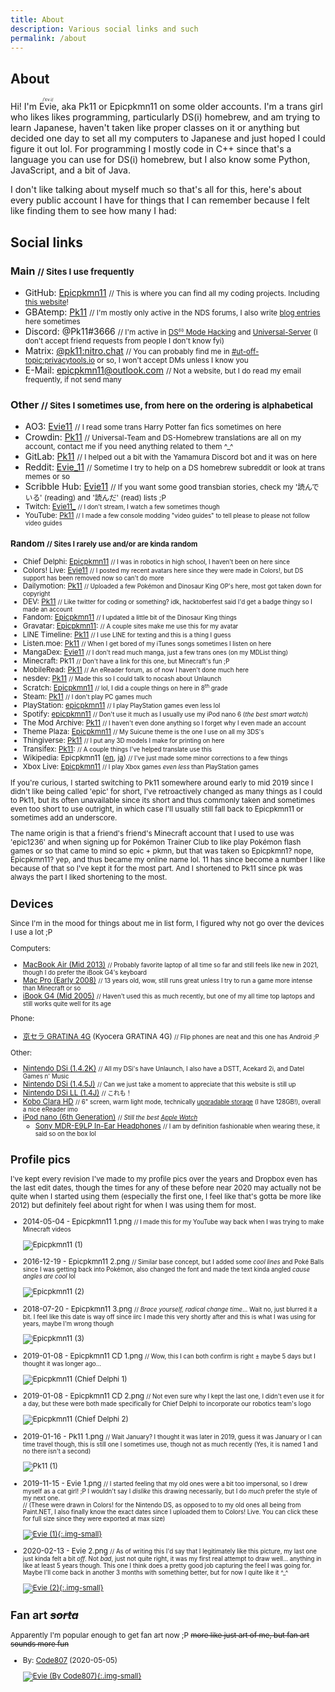 ```yaml
---
title: About
description: Various social links and such
permalink: /about
---
```


## About
Hi! I'm <ruby>Evie<rp> (</rp><rt>/ˈɛv.i/</rt><rp>) </rp></ruby>, aka Pk11 or Epicpkmn11 on some older accounts. I'm a trans girl who likes likes programming, particularly DS(i) homebrew, and am trying to learn Japanese, haven't taken like proper classes on it or anything but decided one day to set all my computers to Japanese and just hoped I could figure it out lol. For programming I mostly code in C++ since that's a language you can use for DS(i) homebrew, but I also know some Python, JavaScript, and a bit of Java.

I don't like talking about myself much so that's all for this, here's about every public account I have for things that I can remember because I felt like finding them to see how many I had:

## Social links
### Main <small>// Sites I use frequently</small>
- GitHub: [Epicpkmn11](https://github.com/Epicpkmn11) <small>// This is where you can find all my coding projects. Including [this website](https://github.com/Epicpkmn11/pk11.us)!</small>
- GBAtemp: [Pk11](https://gbatemp.net/members/pk11.494739/) <small>// I'm mostly only active in the NDS forums, I also write [blog entries](https://gbatemp.net/blog/pk11.494739/) here sometimes</small>
- Discord: @Pk11#3666 <small>// I'm active in [DS⁽ⁱ⁾ Mode Hacking](https://discord.gg/yD3spjv) and [Universal-Server](https://discord.gg/KDJCfGF) (I don't accept friend requests from people I don't know fyi)</small>
- Matrix: [@pk11:nitro.chat](https://matrix.to/@pk11:nitro.chat) <small>// You can probably find me in [#ut-off-topic:privacytools.io](https://matrix.to/#ut-off-topic:privacytools.io) or so, I won't accept DMs unless I know you</small>
- E-Mail: [epicpkmn11@outlook.com](mailto:epicpkmn11@outlook.com) <small>// Not a website, but I do read my email frequently, if not send many</small>

### Other <small>// Sites I sometimes use, from here on the ordering is alphabetical</small>
- AO3: [Evie11](https://archiveofourown.org/users/Evie11) <small>// I read some trans Harry Potter fan fics sometimes on here</small>
- Crowdin: [Pk11](https://crowdin.com/profile/Pk11) <small>// Universal-Team and DS-Homebrew translations are all on my account, contact me if you need anything related to them ^_^</small>
- GitLab: [Pk11](https://gitlab.com/Epicpkmn11) <small>// I helped out a bit with the Yamamura Discord bot and it was on here</small>
- Reddit: [Evie_11](https://www.reddit.com/user/Evie_11/) <small>// Sometime I try to help on a DS homebrew subreddit or look at trans memes or so</small>
- Scribble Hub: [Evie11](https://www.scribblehub.com/profile/15062/evie11/) <small>// If you want some good transbian stories, check my '読んでいる' (reading) and '読んだ' (read) lists ;P
- Twitch: [Evie11\_](https://www.twitch.tv/Evie11_) <small>// I don't stream, I watch a few sometimes though</small>
- YouTube: [Pk11](https://www.youtube.com/channel/UCENcUX15ZTBn4Nlrm3fXsVQ) <small>// I made a few console modding "video guides" to tell please to please not follow video guides</small>

### Random <small>// Sites I rarely use and/or are kinda random</small>
- Chief Delphi: [Epicpkmn11](https://www.chiefdelphi.com/u/epicpkmn11) <small>// I was in robotics in high school, I haven't been on here since</small>
- Colors! Live: [Evie11](https://www.colorslive.com/artist/Evie11) <small>// I posted my recent avatars here since they were made in Colors!, but DS support has been removed now so can't do more</small>
- Dailymotion: [Pk11](https://www.dailymotion.com/Epicpkmn11music) <small>// Uploaded a few Pokémon and Dinosaur King OP's here, most got taken down for copyright</small>
- DEV: [Pk11](https://dev.to/pk11) <small>// Like twitter for coding or something? idk, hacktoberfest said I'd get a badge thingy so I made an account</small>
- Fandom: [Epicpkmn11](https://dinosaurking.fandom.com/wiki/Message_Wall:Epicpkmn11) <small>// I updated a little bit of the Dinosaur King things</small>
- Gravatar: [Epicpkmn11](https://ja.gravatar.com/epicpkmn11): <small>// A couple sites make me use this for my avatar</small>
- LINE Timeline: [Pk11](https://timeline.line.me/user/_dVRz1-TMEIXMntRk6XV-g26IDbRae0bLZ3jpsqM) <small>// I use LINE for texting and this is a thing I guess</small>
- Listen.moe: [Pk11](https://listen.moe/u/pk11) <small>// When I get bored of my iTunes songs sometimes I listen on here</small>
- MangaDex: [Evie11](https://mangadex.org/user/471397/evie11) <small>// I don't read much manga, just a few trans ones (on my MDList thing)</small>
- Minecraft: Pk11 <small>// Don't have a link for this one, but Minecraft's fun ;P</small>
- MobileRead: [Pk11](https://www.mobileread.com/forums/member.php?u=314538) <small>// An eReader forum, as of now I haven't done much here</small>
- nesdev: [Pk11](http://forums.nesdev.com/memberlist.php?mode=viewprofile&u=17669) <small>// Made this so I could talk to nocash about Unlaunch</small>
- Scratch: [Epicpkmn11](https://scratch.mit.edu/users/Epicpkmn11/) <small>// lol, I did a couple things on here in 8<sup>th</sup> grade</small>
- Steam: [Pk11](https://steamcommunity.com/id/epicpkmn11/) <small>// I don't play PC games much</small>
- PlayStation: [epicpkmn11](https://my.playstation.com/profile/epicpkmn11) <small>// I play PlayStation games even less lol</small>
- Spotify: [epicpkmn11](https://open.spotify.com/user/epicpkmn11) <small>// Don't use it much as I usually use my iPod nano 6 (*the best smart watch*)</small>
- The Mod Archive: [Pk11](https://modarchive.org/member.php?92565) <small>// I haven't even done anything so I forget why I even made an account</small>
- Theme Plaza: [Epicpkmn11](https://themeplaza.eu/profile/Epicpkmn11) <small>// My Suicune theme is the one I use on all my 3DS's</small>
- Thingiverse: [Pk11](https://www.thingiverse.com/Pk11) <small>// I put any 3D models I make for printing on here</small>
- Transifex: [Pk11](https://www.transifex.com/user/profile/Pk11/): <small>// A couple things I've helped translate use this</small>
- Wikipedia: Epicpkmn11 ([en](https://en.wikipedia.org/wiki/User:Epicpkmn11), [ja](https://ja.wikipedia.org/wiki/User:Epicpkmn11)) <small>// I've just made some minor corrections to a few things</small>
- Xbox Live: [Epicpkmn11](https://account.xbox.com/ja-jp/profile?gamertag=Epicpkmn11) <small>// I play Xbox games *even less* than PlayStation games</small>

If you're curious, I started switching to Pk11 somewhere around early to mid 2019 since I didn't like being called 'epic' for short, I've retroactively changed as many things as I could to Pk11, but its often unavailable since its short and thus commonly taken and sometimes even too short to use outright, in which case I'll usually still fall back to Epicpkmn11 or sometimes add an underscore.

The name origin is that a friend's friend's Minecraft account that I used to use was 'epic1236' and when signing up for Pokémon Trainer Club to like play Pokémon flash games or so that came to mind so epic + pkmn, but that was taken so Epicpkmn1? nope, Epicpkmn11? yep, and thus became my online name lol. 11 has since become a number I like because of that so I've kept it for the most part. And I shortened to Pk11 since pk was always the part I liked shortening to the most.

## Devices
Since I'm in the mood for things about me in list form, I figured why not go over the devices I use a lot ;P

Computers:
- [MacBook Air (Mid 2013)](https://web.archive.org/web/20130730215607/http://www.apple.com/macbook-air/) <small>// Probably favorite laptop of all time so far and still feels like new in 2021, though I do prefer the iBook G4's keyboard</small>
- [Mac Pro (Early 2008)](https://web.archive.org/web/20080327043036/http://www.apple.com/macpro/) <small>// 13 years old, wow, still runs great unless I try to run a game more intense than Minecraft or so</small>
- [iBook G4 (Mid 2005)](https://web.archive.org/web/20051230010437/http://www.apple.com/ibook/) <small>// Haven't used this as much recently, but one of my all time top laptops and still works quite well for its age</small>

Phone:
- [京セラ GRATINA 4G](https://www.kyocera.co.jp/prdct/telecom/consumer/lineup/kyf31-kyf34/) (Kyocera GRATINA 4G) <small>// Flip phones are neat and this one has Android ;P</small>

Other:
- [Nintendo DSi (1.4.2K)](http://web.archive.org/web/20200221213036/http://www.nintendo.co.kr/DSi/intro/DSi_intro1.php) <small>// All my DSi's have Unlaunch, I also have a DSTT, Acekard 2i, and Datel Games n' Music</small>
- [Nintendo DSi (1.4.5J)](https://www.nintendo.co.jp/ds/series/dsi/) <small>// Can we just take a moment to appreciate that this website is still up</small>
- [Nintendo DSi LL (1.4J)](https://www.nintendo.co.jp/ds/dsiLL/) <small title="This too!">// これも！</small>
- [Kobo Clara HD](https://us.kobobooks.com/products/kobo-clara-hd) <small>// 6" screen, warm light mode, technically [upgradable storage](https://yingtongli.me/blog/2018/07/29/kobo-sd.html) (I have 128GB!), overall a nice eReader imo</small>
- [iPod nano (6th Generation)](https://web.archive.org/web/20101201062834/http://www.apple.com/ipodnano/) <small>// *Still the best [Apple Watch](https://www.thingiverse.com/thing:4665789)*</small>
  - [Sony MDR-E9LP In-Ear Headphones](https://www.sony.com/electronics/in-ear-headphones/mdr-e9lp) <small>// I am by definition fashionable when wearing these, it said so on the box lol</small>

## Profile pics
I've kept every revision I've made to my profile pics over the years and Dropbox even has the last edit dates, though the times for any of these before near 2020 may actually not be quite when I started using them (especially the first one, I feel like that's gotta be more like 2012) but definitely feel about right for when I was using them for most.

- 2014-05-04 - Epicpkmn11 1.png <small>// I made this for my YouTube way back when I was trying to make Minecraft videos</small>

  ![Epicpkmn11 (1)](/assets/images/pfp/epicpkmn11-1.png)

- 2016-12-19 - Epicpkmn11 2.png <small>// Similar base concept, but I added some *cool lines* and Poké Balls since I was getting back into Pokémon, also changed the font and made the text kinda angled *cause angles are cool* lol</small>

  ![Epicpkmn11 (2)](/assets/images/pfp/epicpkmn11-2.png)

- 2018-07-20 - Epicpkmn11 3.png <small>// *Brace yourself, radical change time*... Wait no, just blurred it a bit. I feel like this date is way off since iirc I made this very shortly after and this is what I was using for years, maybe I'm wrong though</small>

  ![Epicpkmn11 (3)](/assets/images/pfp/epicpkmn11-3.png)

- 2019-01-08 - Epicpkmn11 CD 1.png <small>// Wow, this I can both confirm is right ± maybe 5 days but I thought it was longer ago...</small>

  ![Epicpkmn11 (Chief Delphi 1)](/assets/images/pfp/epicpkmn11-cd-1.png)

- 2019-01-08 - Epicpkmn11 CD 2.png <small>// Not even sure why I kept the last one, I didn't even use it for a day, but these were both made specifically for Chief Delphi to incorporate our robotics team's logo</small>

  ![Epicpkmn11 (Chief Delphi 2)](/assets/images/pfp/epicpkmn11-cd-2.png)

- 2019-01-16 - Pk11 1.png <small>// Wait January? I thought it was later in 2019, guess it was January or I can time travel though, this is still one I sometimes use, though not as much recently (Yes, it is named 1 and no there isn't a second)</small>

  ![Pk11 (1)](/assets/images/pfp/pk11-1.png)

- 2019-11-15 - Evie 1.png <small>// I started feeling that my old ones were a bit too impersonal, so I drew myself as a cat girl! ;P I wouldn't say I *dislike* this drawing necessarily, but I do *much* prefer the style of my next one.</small>
  <br><small>// (These were drawn in Colors! for the Nintendo DS, as opposed to to my old ones all being from Paint.NET, I also finally know the exact dates since I uploaded them to Colors! Live. You can click these for full size since they were exported at max size)</small>

  [![Evie (1)](/assets/images/pfp/evie-1.png){:.img-small}](/assets/images/pfp/evie-1.png)

- 2020-02-13 - Evie 2.png <small>// As of writing this I'd say that I legitimately like this picture, my last one just kinda felt a bit *off*. Not *bad*, just not quite right, it was my first real attempt to draw well... anything in like at least 5 years though. This one I think does a pretty good job capturing the feel I was going for. Maybe I'll come back in another 3 months with something better, but for now I quite like it ^_^</small>

  [![Evie (2)](/assets/images/pfp/evie-2.png){:.img-small}](/assets/images/pfp/evie-2.png)

## Fan art ~~*sorta*~~
Apparently I'm popular enough to get fan art now ;P ~~more like just art of me, but fan art sounds more fun~~

- By: [Code807](https://twitter.com/code_807) (2020-05-05)

  [![Evie (By Code807)](/assets/images/art/evie-code807.png){:.img-small}](/assets/images/art/evie-code807.png)
